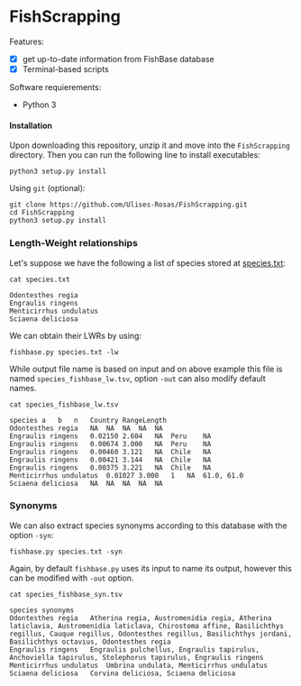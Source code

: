 # FishScrapping

Features:

- [x] get up-to-date information from FishBase database
- [x] Terminal-based scripts

Software requierements:
* Python 3

#### Installation

Upon downloading this repository, unzip it and move into the `FishScrapping` directory. Then you can run the following line to install executables:
```Shell
python3 setup.py install
```

Using `git` (optional):
```Shell
git clone https://github.com/Ulises-Rosas/FishScrapping.git
cd FishScrapping
python3 setup.py install
```

### Length-Weight relationships

Let's suppose we have the following a list of species stored at [species.txt](https://github.com/Ulises-Rosas/FishScrapping/blob/master/species.txt):

```Shell
cat species.txt
```
```
Odontesthes regia
Engraulis ringens
Menticirrhus undulatus
Sciaena deliciosa
```
We can obtain their LWRs by using:

```Shell
fishbase.py species.txt -lw
```

While output file name is based on input and on above example this file is named `species_fishbase_lw.tsv`, option `-out` can also modify default names. 

```Shell
cat species_fishbase_lw.tsv
```
```
species	a	b	n	Country	RangeLength
Odontesthes regia	NA	NA	NA	NA	NA
Engraulis ringens	0.02150	2.604	NA	Peru	NA
Engraulis ringens	0.00674	3.000	NA	Peru	NA
Engraulis ringens	0.00460	3.121	NA	Chile	NA
Engraulis ringens	0.00421	3.144	NA	Chile	NA
Engraulis ringens	0.00375	3.221	NA	Chile	NA
Menticirrhus undulatus	0.01027	3.000	1	NA	61.0, 61.0
Sciaena deliciosa	NA	NA	NA	NA	NA
```
### Synonyms
We can also extract species synonyms according to this database with the option `-syn`:

```Shell
fishbase.py species.txt -syn
```

Again, by default `fishbase.py` uses its input to name its output, however this can be modified with `-out` option.

```Shell
cat species_fishbase_syn.tsv
```
```
species	synonyms
Odontesthes regia	Atherina regia, Austromenidia regia, Atherina laticlavia, Austromenidia laticlava, Chirostoma affine, Basilichthys regillus, Cauque regillus, Odontesthes regillus, Basilichthys jordani, Basilichthys octavius, Odontesthes regia
Engraulis ringens	Engraulis pulchellus, Engraulis tapirulus, Anchoviella tapirulus, Stolephorus tapirulus, Engraulis ringens
Menticirrhus undulatus	Umbrina undulata, Menticirrhus undulatus
Sciaena deliciosa	Corvina deliciosa, Sciaena deliciosa
```


